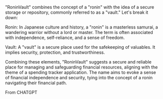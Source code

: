 <p>
"RoninVault" combines the concept of a "ronin" with the idea of a secure storage or repository, commonly referred to as a "vault." Let's break it down:

Ronin: In Japanese culture and history, a "ronin" is a masterless samurai, a wandering warrior without a lord or master. The term is often associated with independence, self-reliance, and a sense of freedom.

Vault: A "vault" is a secure place used for the safekeeping of valuables. It implies security, protection, and trustworthiness.

Combining these elements, "RoninVault" suggests a secure and reliable place for managing and safeguarding financial resources, aligning with the theme of a spending tracker application. The name aims to evoke a sense of financial independence and security, tying into the concept of a ronin navigating their financial path.
</p>

<p> From CHATGPT </p>
